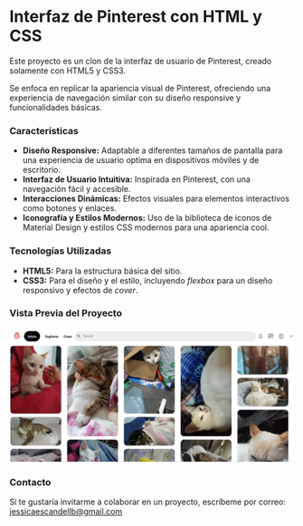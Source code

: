 # Interfaz de Pinterest con HTML y CSS
Este proyecto es un clon de la interfaz de usuario de Pinterest, creado solamente con HTML5 y CSS3.

Se enfoca en replicar la apariencia visual de Pinterest, ofreciendo una experiencia de navegación similar con su diseño responsive y funcionalidades básicas.

### Características

* **Diseño Responsive:** Adaptable a diferentes tamaños de pantalla para una experiencia de usuario optima en dispositivos móviles y de escritorio.
* **Interfaz de Usuario Intuitiva:** Inspirada en Pinterest, con una navegación fácil y accesible.  
* **Interacciones Dinámicas:** Efectos visuales para elementos interactivos como botones y enlaces.
* **Iconografía y Estilos Modernos:** Uso de la biblioteca de iconos de Material Design y estilos CSS modernos para una apariencia cool.

### Tecnologías Utilizadas
+ **HTML5:** Para la estructura básica del sitio.
+ **CSS3:** Para el diseño y el estilo, incluyendo _flexbox_ para un diseño responsivo y efectos de _cover_.

### Vista Previa del Proyecto
![Demo](Imagenes/cap1.png)

### Contacto
Si te gustaría invitarme a colaborar en un proyecto, escríbeme por correo: jessicaescandellb@gmail.com
